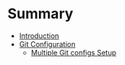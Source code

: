 # Summary

- [Introduction](./README.md)
- [Git Configuration](./gitConfigs/README.md)
  - [Multiple Git configs Setup](./gitConfigs/multiple-config.md)
